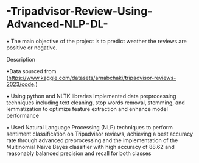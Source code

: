 # -Tripadvisor-Review-Using-Advanced-NLP-DL-

•	The main objective of the project is to predict weather the reviews are positive or negative.  


Description


•Data sourced from (https://www.kaggle.com/datasets/arnabchaki/tripadvisor-reviews-2023/code.)

•	Using python and NLTK libraries Implemented data preprocessing techniques including text cleaning, stop words removal, stemming, and lemmatization to optimize feature extraction and enhance model performance

•	Used Natural Language Processing (NLP) techniques to perform sentiment classification on Tripadvisor reviews, achieving a best accuracy rate through advanced preprocessing and the implementation of the Multinomial Naive Bayes classifier with high accuracy of 88.62 and reasonably balanced precision and recall for both classes
